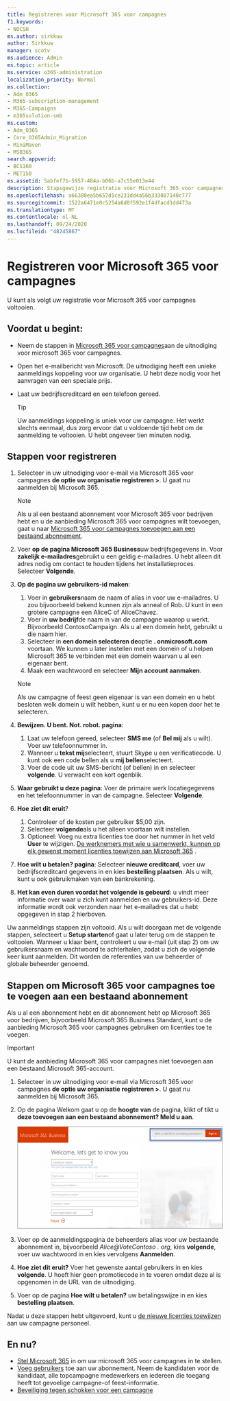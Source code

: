 ```yaml
---
title: Registreren voor Microsoft 365 voor campagnes
f1.keywords:
- NOCSH
ms.author: sirkkuw
author: Sirkkuw
manager: scotv
ms.audience: Admin
ms.topic: article
ms.service: o365-administration
localization_priority: Normal
ms.collection:
- Adm_O365
- M365-subscription-management
- M365-Campaigns
- m365solution-smb
ms.custom:
- Adm_O365
- Core_O365Admin_Migration
- MiniMaven
- MSB365
search.appverid:
- BCS160
- MET150
ms.assetid: 5abfef7b-5957-484a-b06b-a7c55e013e44
description: Stapsgewijze registratie voor Microsoft 365 voor campagnes. Beveilig uw campagne tegen Cyber Security bedreigingen voor e-mail, data en communicatie.
ms.openlocfilehash: a66380ea5b657d1ce231dd4a56b333087140c777
ms.sourcegitcommit: 1522a6471e0c5254a6d0f592e1f4dfacd1dd473a
ms.translationtype: MT
ms.contentlocale: nl-NL
ms.lasthandoff: 09/24/2020
ms.locfileid: "48245867"
---
```

# <a name="sign-up-for-microsoft-365-for-campaigns"></a>Registreren voor Microsoft 365 voor campagnes 

U kunt als volgt uw registratie voor Microsoft 365 voor campagnes voltooien.

## <a name="before-you-start"></a>Voordat u begint: 
- Neem de stappen in [Microsoft 365 voor campagnes](get-microsoft-365-campaigns.md#get-microsoft-365-for-campaigns)aan de uitnodiging voor microsoft 365 voor campagnes. 
- Open het e-mailbericht van Microsoft. De uitnodiging heeft een unieke aanmeldings koppeling voor uw organisatie. U hebt deze nodig voor het aanvragen van een speciale prijs.
- Laat uw bedrijfscreditcard en een telefoon gereed. 

    > [!TIP]
    > Uw aanmeldings koppeling is uniek voor uw campagne. Het werkt slechts eenmaal, dus zorg ervoor dat u voldoende tijd hebt om de aanmelding te voltooien. U hebt ongeveer tien minuten nodig. 

## <a name="steps-to-sign-up"></a>Stappen voor registreren

1. Selecteer in uw uitnodiging voor e-mail via Microsoft 365 voor campagnes **de optie uw organisatie registreren >**. U gaat nu aanmelden bij Microsoft 365.
    > [!NOTE]
    > Als u al een bestaand abonnement voor Microsoft 365 voor bedrijven hebt en u de aanbieding Microsoft 365 voor campagnes wilt toevoegen, gaat u naar [Microsoft 365 voor campagnes toevoegen aan een bestaand abonnement](#steps-to-add-microsoft-365-for-campaigns-to-an-existing-subscription).
1. Voer **op de pagina Microsoft 365 Business**uw bedrijfsgegevens in. Voor **zakelijk e-mailadres**gebruikt u een geldig e-mailadres. U hebt alleen dit adres nodig om contact te houden tijdens het installatieproces. Selecteer **Volgende**.
1. **Op de pagina uw gebruikers-id maken**:
    1. Voer in **gebruikers**naam de naam of alias in voor uw e-mailadres. U zou bijvoorbeeld bekend kunnen zijn als anneal of Rob. U kunt in een grotere campagne een AliceC of AliceChavez.
    2. Voer in **uw bedrijf**de naam in van de campagne waarop u werkt. Bijvoorbeeld ContosoCampaign. Als u al een domein hebt, gebruikt u die naam hier. 
    3. Selecteer in **een domein selecteren de**optie **. onmicrosoft.com** voortaan. We kunnen u later instellen met een domein of u helpen Microsoft 365 te verbinden met een domein waarvan u al een eigenaar bent.
    4. Maak een wachtwoord en selecteer **Mijn account aanmaken**. 
    > [!NOTE]
    > Als uw campagne of feest geen eigenaar is van een domein en u hebt besloten welk domein u wilt hebben, kunt u er nu een kopen door het te selecteren.

4. **Bewijzen. U bent. Not. robot. pagina**:
    1. Laat uw telefoon gereed, selecteer **SMS me** (of **Bel mij** als u wilt). Voer uw telefoonnummer in. 
    2. Wanneer u **tekst mij**selecteert, stuurt Skype u een verificatiecode. U kunt ook een code bellen als u **mij bellen**selecteert.
    3. Voer de code uit uw SMS-bericht (of bellen) in en selecteer **volgende**. U verwacht een kort ogenblik. 
5. **Waar gebruikt u deze pagina**: Voer de primaire werk locatiegegevens en het telefoonnummer in van de campagne. Selecteer **Volgende**.
6. **Hoe ziet dit eruit**?
    1. Controleer of de kosten per gebruiker $5,00 zijn. 
    2. Selecteer **volgende**als u het alleen voortaan wilt instellen. 
    3. Optioneel: Voeg nu extra licenties toe door het nummer in het veld **User** te wijzigen. [De werknemers met wie u samenwerkt, kunnen op elk gewenst moment licenties toewijzen aan Microsoft 365](../business/add-users-m365b.md?toc=/microsoft-365/campaigns/toc.json) .
7. **Hoe wilt u betalen? pagina**: Selecteer **nieuwe creditcard**, voer uw bedrijfscreditcard gegevens in en kies **bestelling plaatsen**. Als u wilt, kunt u ook gebruikmaken van een bankrekening.
8. **Het kan even duren voordat het volgende is gebeurd**: u vindt meer informatie over waar u zich kunt aanmelden en uw gebruikers-id. Deze informatie wordt ook verzonden naar het e-mailadres dat u hebt opgegeven in stap 2 hierboven.

Uw aanmeldings stappen zijn voltooid. Als u wilt doorgaan met de volgende stappen, selecteert u **Setup starten**of gaat u later terug om de stappen te voltooien. Wanneer u klaar bent, controleert u uw e-mail (uit stap 2) om uw gebruikersnaam en wachtwoord te achterhalen, zodat u zich de volgende keer kunt aanmelden. Dit worden de referenties van uw beheerder of globale beheerder genoemd.

## <a name="steps-to-add-microsoft-365-for-campaigns-to-an-existing-subscription"></a>Stappen om Microsoft 365 voor campagnes toe te voegen aan een bestaand abonnement

Als u al een abonnement hebt en dit abonnement hebt op Microsoft 365 voor bedrijven, bijvoorbeeld Microsoft 365 Business Standard, kunt u de aanbieding Microsoft 365 voor campagnes gebruiken om licenties toe te voegen.
> [!IMPORTANT]
> U kunt de aanbieding Microsoft 365 voor campagnes niet toevoegen aan een bestaand Microsoft 365-account.

1. Selecteer in uw uitnodiging voor e-mail via Microsoft 365 voor campagnes **de optie uw organisatie registreren >**. U gaat nu aanmelden bij Microsoft 365.
2. Op de pagina Welkom gaat u op de **hoogte van** de pagina, klikt of tikt u **deze toevoegen aan een bestaand abonnement? Meld u aan**.
    
    ![Kies aanmelden in de rechterbovenhoek.](../media/addtoexisting.png)
3. Voer op de aanmeldingspagina de beheerders alias voor uw bestaande abonnement in, bijvoorbeeld *Alice@VoteContoso <span></span> . org*, kies **volgende**, voer uw wachtwoord in en kies vervolgens **Aanmelden**.
4. **Hoe ziet dit eruit?** Voer het gewenste aantal gebruikers in en kies **volgende**. U hoeft hier geen promotiecode in te voeren omdat deze al is opgenomen in de URL van de uitnodiging.
5. Voer op de pagina **Hoe wilt u betalen?** uw betalingswijze in en kies **bestelling plaatsen**.

Nadat u deze stappen hebt uitgevoerd, kunt u [de nieuwe licenties toewijzen](../admin/manage/assign-licenses-to-users.md) aan uw campagne personeel.


## <a name="whats-next"></a>En nu?
- [Stel Microsoft 365](../business/set-up.md?toc=/microsoft-365/campaigns/toc.json) in om uw microsoft 365 voor campagnes in te stellen. 
- [Voeg gebruikers](../business/add-users-m365b.md?toc=/microsoft-365/campaigns/toc.json) toe aan uw abonnement. Neem de kandidaten voor de kandidaat, alle topcampagne medewerkers en iedereen die toegang heeft tot gevoelige campagne-of feest-informatie.
- [Beveiliging tegen schokken voor een campagne](m365-campaigns-security-overview.md)